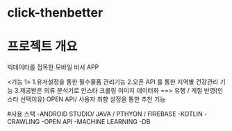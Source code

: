 # click-thenbetter

# 프로젝트 개요
빅데이터를 접목한 모바일 비서 APP

<기능 1>
1.유저설정을 통한 필수물품 관리기능
2.오픈 API 를 통한 지역별 건강관리 기능
3.제공받은 의류 분석기로 인스타 크롤링 이미지 데이터화 ==> 유행 / 계절 반영(인스타 선택이유)
  OPEN API/ 사용자 취향 설정을 통한 추천 기능

#사용 스택
-ANDROID STUDIO/ JAVA / PTHYON / FIREBASE 
-KOTLIN
-CRAWLING
-OPEN API
-MACHINE LEARNING
-DB

